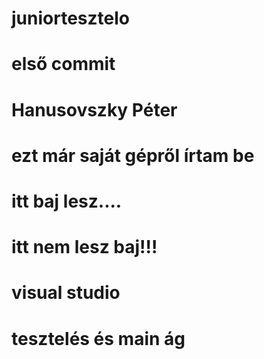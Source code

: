 # juniortesztelo
# első commit
# Hanusovszky Péter
# ezt már saját gépről írtam be
# itt baj lesz....
# itt nem lesz baj!!!
# visual studio
# tesztelés és main ág


